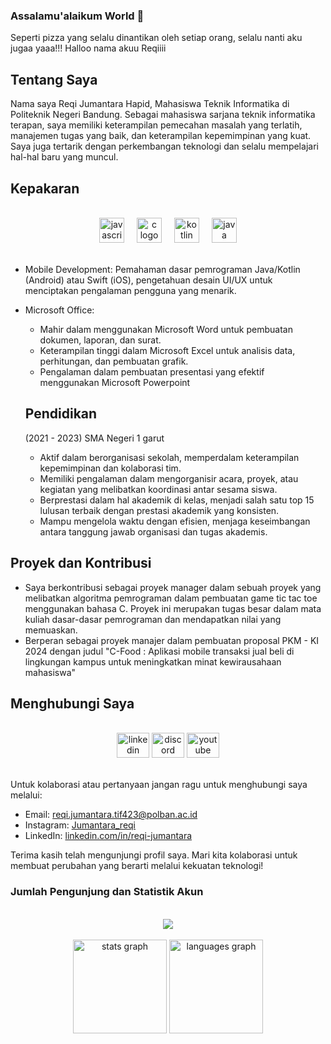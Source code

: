 
### Assalamu'alaikum World 👋


Seperti pizza yang selalu dinantikan oleh setiap orang, selalu nanti aku jugaa yaaa!!!
Halloo nama akuu Reqiiii

## Tentang Saya
Nama saya Reqi Jumantara Hapid, Mahasiswa Teknik Informatika di Politeknik Negeri Bandung.
Sebagai mahasiswa sarjana teknik informatika terapan, saya memiliki keterampilan pemecahan masalah yang terlatih, manajemen tugas yang baik, dan keterampilan kepemimpinan yang kuat. Saya juga tertarik dengan perkembangan teknologi dan selalu mempelajari hal-hal baru yang muncul.


## Kepakaran
  <br>
  <div align="center">
  <img src="https://cdn.jsdelivr.net/gh/devicons/devicon/icons/javascript/javascript-original.svg" height="40" alt="javascript logo"  />
  <img width="12" />
  <img src="https://cdn.jsdelivr.net/gh/devicons/devicon/icons/c/c-original.svg" height="40" alt="c logo"  />
  <img width="12" />
  <img src="https://cdn.jsdelivr.net/gh/devicons/devicon/icons/kotlin/kotlin-original.svg" height="40" alt="kotlin logo"  />
  <img width="12" />
  <img src="https://cdn.jsdelivr.net/gh/devicons/devicon/icons/java/java-original.svg" height="40" alt="java logo"  />
  </div>
  <br>
  
- Mobile Development: Pemahaman dasar pemrograman Java/Kotlin (Android) atau Swift (iOS), pengetahuan desain UI/UX untuk menciptakan pengalaman pengguna yang menarik.
- Microsoft Office:
    - Mahir dalam menggunakan Microsoft Word untuk pembuatan dokumen, laporan, dan surat.
    - Keterampilan tinggi dalam Microsoft Excel untuk analisis data, perhitungan, dan pembuatan grafik.
    - Pengalaman dalam pembuatan presentasi yang efektif menggunakan Microsoft Powerpoint


  ## Pendidikan
  (2021 - 2023) SMA Negeri 1 garut
  - Aktif dalam berorganisasi sekolah, memperdalam keterampilan kepemimpinan dan kolaborasi tim.
  - Memiliki pengalaman dalam mengorganisir acara, proyek, atau kegiatan yang melibatkan koordinasi antar sesama siswa.
  - Berprestasi dalam hal akademik di kelas, menjadi salah satu top 15 lulusan terbaik dengan prestasi akademik yang konsisten.
  - Mampu mengelola waktu dengan efisien, menjaga keseimbangan antara tanggung jawab organisasi dan tugas akademis.

## Proyek dan Kontribusi

- Saya berkontribusi sebagai proyek manager dalam sebuah proyek yang melibatkan algoritma pemrograman dalam pembuatan game tic tac toe menggunakan bahasa C. Proyek ini merupakan tugas besar dalam mata kuliah dasar-dasar pemrograman dan mendapatkan nilai yang memuaskan.
- Berperan sebagai proyek manajer dalam pembuatan proposal PKM - KI 2024 dengan judul "C-Food : Aplikasi mobile transaksi jual beli di lingkungan kampus untuk meningkatkan minat kewirausahaan mahasiswa"

## Menghubungi Saya
<br>
  <div align="center">
  <img src="https://raw.githubusercontent.com/maurodesouza/profile-readme-generator/master/src/assets/icons/social/linkedin/default.svg" width="52" height="40" alt="linkedin logo" href= "linkedin.com/in/reqi-jumantara" />
  <img src="https://raw.githubusercontent.com/maurodesouza/profile-readme-generator/master/src/assets/icons/social/discord/default.svg" width="52" height="40" alt="discord logo"  />
  <img src="https://raw.githubusercontent.com/maurodesouza/profile-readme-generator/master/src/assets/icons/social/youtube/default.svg" width="52" height="40" alt="youtube logo"  href ="www.youtube.com/ReqiJumantaraHapid"/>
</div>
<br>

Untuk kolaborasi atau pertanyaan jangan ragu untuk menghubungi saya melalui:

- Email: [reqi.jumantara.tif423@polban.ac.id](reqi.jumantara.tif423@polban.ac.id)
- Instagram: [Jumantara_reqi](www.instagram.com/jumantara_reqi)
- LinkedIn: [linkedin.com/in/reqi-jumantara](linkedin.com/in/reqi-jumantara)

  
Terima kasih telah mengunjungi profil saya. Mari kita kolaborasi untuk membuat perubahan yang berarti melalui kekuatan teknologi!

### Jumlah Pengunjung dan Statistik Akun
<br>
<div align="center">
  <img src="https://profile-counter.glitch.me/JumantaraReqi20/count.svg?"  />
</div>
<br>


<div align="center">
  <img src="https://github-readme-stats.vercel.app/api?username=JumantaraReqi20&hide_title=false&hide_rank=false&show_icons=true&include_all_commits=true&count_private=true&disable_animations=false&theme=dracula&locale=en&hide_border=false&order=1" height="150" alt="stats graph"  />
  <img src="https://github-readme-stats.vercel.app/api/top-langs?username=JumantaraReqi20&locale=en&hide_title=false&layout=compact&card_width=320&langs_count=5&theme=dracula&hide_border=false&order=2" height="150" alt="languages graph"  />
</div>
